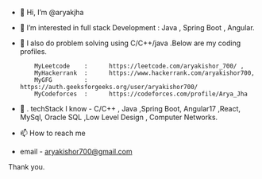 - 👋 Hi, I’m @aryakjha
- 👀 I’m interested in  full stack Development : Java , Spring Boot , Angular.
- 🌱 I also do problem solving using C/C++/java .Below are my coding profiles. 

          MyLeetcode    :      https://leetcode.com/aryakishor_700/ , 
          MyHackerrank  :      https://www.hackerrank.com/aryakishor700,
          MyGFG         :      https://auth.geeksforgeeks.org/user/aryakishor700/ 
          MyCodeforces  :      https://codeforces.com/profile/Arya_Jha
          
- 💞️ . techStack I know - C/C++ , Java ,Spring Boot, Angular17 ,React, MySql, Oracle SQL ,Low Level Design , Computer Networks.
- 📫 How to reach me 
-   email - aryakishor700@gmail.com

Thank you.


